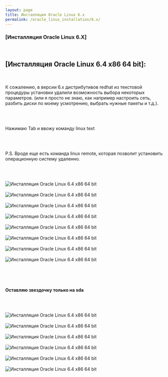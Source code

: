 ```yaml
---
layout: page
title: Инсталляция Oracle Linux 6.x
permalink: /oracle_linux_installation/6.x/
---
```


### [Инсталляция Oracle Linux 6.X]

<br/>

<h2>[Инсталляция Oracle Linux 6.4 x86 64 bit]:</h2>

<br/><br/>
К сожалению, в версии 6.x дистрибутивов redhat из текстовой процедуры установки удалили возможность выбора некоторых параметров.
(или я просто не знаю, как например настроить сеть, разбить диски по моему усмотрению, выбрать нужные пакеты и т.д.).

<br/><br/>

Нажимаю Tab и ввожу команду linux text

<br/><br/>

P.S. Вроде еще есть команда linux remote, которая позволит установить операционную систему удаленно.

<br/><br/>

<img src="/website/docs/database/02-installation/oracle_linux_installation/6.x/oracle_linux_installation_step_01.png" border="0" alt="Инсталляция Oracle Linux 6.4 x86 64 bit"><br/><br/>
<img src="/website/docs/database/02-installation/oracle_linux_installation/6.x/oracle_linux_installation_step_02.png" border="0" alt="Инсталляция Oracle Linux 6.4 x86 64 bit"><br/><br/>
<img src="/website/docs/database/02-installation/oracle_linux_installation/6.x/oracle_linux_installation_step_03.png" border="0" alt="Инсталляция Oracle Linux 6.4 x86 64 bit"><br/><br/>
<img src="/website/docs/database/02-installation/oracle_linux_installation/6.x/oracle_linux_installation_step_04.png" border="0" alt="Инсталляция Oracle Linux 6.4 x86 64 bit"><br/><br/>
<img src="/website/docs/database/02-installation/oracle_linux_installation/6.x/oracle_linux_installation_step_05.png" border="0" alt="Инсталляция Oracle Linux 6.4 x86 64 bit"><br/><br/>
<img src="/website/docs/database/02-installation/oracle_linux_installation/6.x/oracle_linux_installation_step_06.png" border="0" alt="Инсталляция Oracle Linux 6.4 x86 64 bit"><br/><br/>
<img src="/website/docs/database/02-installation/oracle_linux_installation/6.x/oracle_linux_installation_step_07.png" border="0" alt="Инсталляция Oracle Linux 6.4 x86 64 bit"><br/><br/>
<img src="/website/docs/database/02-installation/oracle_linux_installation/6.x/oracle_linux_installation_step_08.png" border="0" alt="Инсталляция Oracle Linux 6.4 x86 64 bit"><br/><br/>

<br/><br/>

<strong>Оставляю звездочку только на sda</strong>

<br/><br/>


<img src="/website/docs/database/02-installation/oracle_linux_installation/6.x/oracle_linux_installation_step_09.png" border="0" alt="Инсталляция Oracle Linux 6.4 x86 64 bit"><br/><br/>
<img src="/website/docs/database/02-installation/oracle_linux_installation/6.x/oracle_linux_installation_step_10.png" border="0" alt="Инсталляция Oracle Linux 6.4 x86 64 bit"><br/><br/>
<img src="/website/docs/database/02-installation/oracle_linux_installation/6.x/oracle_linux_installation_step_11.pn" border="0" alt="Инсталляция Oracle Linux 6.4 x86 64 bit"><br/><br/>
<img src="/website/docs/database/02-installation/oracle_linux_installation/6.x/oracle_linux_installation_step_12.pn" border="0" alt="Инсталляция Oracle Linux 6.4 x86 64 bit"><br/><br/>
<img src="/website/docs/database/02-installation/oracle_linux_installation/6.x/oracle_linux_installation_step_13.pn" border="0" alt="Инсталляция Oracle Linux 6.4 x86 64 bit"><br/><br/>
<img src="/website/docs/database/02-installation/oracle_linux_installation/6.x/oracle_linux_installation_step_14.pn" border="0" alt="Инсталляция Oracle Linux 6.4 x86 64 bit"><br/><br/>
